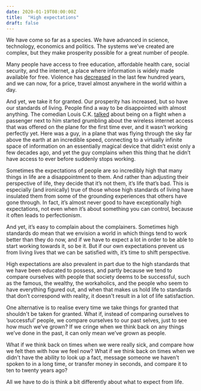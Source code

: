 ```yaml
---
date: 2020-01-19T08:00:00Z
title:  "High expectations"
draft: false
---
```


We have come so far as a species. We have advanced in science, technology, economics and politics. The systems we’ve created are complex, but they make prosperity possible for a great number of people.  
  
Many people have access to free education, affordable health care, social security, and the internet, a place where information is widely made available for free. Violence has [decreased](https://en.wikipedia.org/wiki/The_Better_Angels_of_Our_Nature) in the last few hundred years, and we can now, for a price, travel almost anywhere in the world within a day.  
  
And yet, we take it for granted. Our prosperity has increased, but so have our standards of living. People find a way to be disappointed with almost anything. The comedian Louis C.K. [talked](https://www.youtube.com/watch?v=kBLkX2VaQs4) about being on a flight when a passenger next to him started grumbling about the wireless internet access that was offered on the plane for the first time ever, and it wasn’t working perfectly yet. Here was a guy, in a plane that was flying through the sky far above the earth at an incredible speed, connecting to a virtually infinite space of information on an essentially magical device that didn’t exist only a few decades ago, and yet the guy complains when this thing that he didn’t have access to ever before suddenly stops working.  
  
Sometimes the expectations of people are so incredibly high that many things in life are a disappointment to them. And rather than adjusting their perspective of life, they decide that it’s not them, it’s life that’s bad. This is especially (and ironically) true of those whose high standards of living have insulated them from some of the grounding experiences that others have gone through. In fact, it’s almost never good to have exceptionally high expectations, not even when it’s about something you can control, because it often leads to perfectionism.  
  
And yet, it’s easy to complain about the complainers. Sometimes high standards do mean that we envision a world in which things tend to work better than they do now, and if we have to expect a lot in order to be able to start working towards it, so be it. But if our own expectations prevent us from living lives that we can be satisfied with, it’s time to shift perspective.  
  
High expectations are also prevalent in part due to the high standards that we have been educated to possess, and partly because we tend to compare ourselves with people that society deems to be successful, such as the famous, the wealthy, the workaholics, and the people who seem to have everything figured out, and when that makes us hold life to standards that don’t correspond with reality, it doesn't result in a lot of life satisfaction.  
  
One alternative is to realise every time we take things for granted that shouldn't be taken for granted. What if, instead of comparing ourselves to ’successful’ people, we compare ourselves to our past selves, just to see how much we’ve grown? If we cringe when we think back on any things we’ve done in the past, it can only mean we’ve grown as people.   
  
What if we think back on times when we were really sick, and compare how we felt then with how we feel now? What if we think back on times when we didn't have the ability to look up a fact, message someone we haven't spoken to in a long time, or transfer money in seconds, and compare it to ten to twenty years ago?  
  
All we have to do is think a bit differently about what to expect from life.